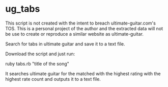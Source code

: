 ug_tabs
=======
This script is not created with the intent to breach ultimate-guitar.com's TOS.
This is a personal project of the author and the extracted data will not be use to create or reproduce a similar website as ultimate-guitar.

Search for tabs in ultimate guitar and save it to a text file.

Download the script and just run:

ruby tabs.rb "title of the song"

It searches ultimate guitar for the matched with the highest rating with the highest rate count and outputs it to a text file.
